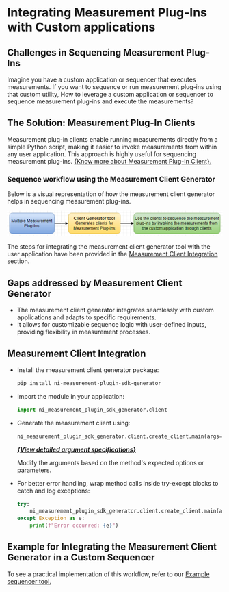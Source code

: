 # Integrating Measurement Plug-Ins with Custom applications

## Challenges in Sequencing Measurement Plug-Ins

Imagine you have a custom application or sequencer that executes measurements. If you want to sequence or run measurement plug-ins using that custom utility, How to leverage a custom application or sequencer to sequence measurement plug-ins and execute the measurements?

## The Solution: Measurement Plug-In Clients

Measurement plug-in clients enable running measurements directly from a simple Python script, making it easier to invoke measurements from within any user application. This approach is highly useful for sequencing measurement plug-ins. [{Know more about Measurement Plug-In Client}.]({link_to_measurement_plugin_client})

### Sequence workflow using the Measurement Client Generator

Below is a visual representation of how the measurement client generator helps in sequencing measurement plug-ins.

![measurement-clients-sequence-workflow](/docs/images/measurement-clients-sequence-workflow.PNG)

The steps for integrating the measurement client generator tool with the user application have been provided in the [Measurement Client Integration](#measurement-client-integration) section.

## Gaps addressed by Measurement Client Generator

- The measurement client generator integrates seamlessly with custom applications and adapts to specific requirements.
- It allows for customizable sequence logic with user-defined inputs, providing flexibility in measurement processes.

## Measurement Client Integration

- Install the measurement client generator package:

  ```bash
  pip install ni-measurement-plugin-sdk-generator
  ```

- Import the module in your application:

  ```python
  import ni_measurement_plugin_sdk_generator.client
  ```

- Generate the measurement client using:

  ```python
  ni_measurement_plugin_sdk_generator.client.create_client.main(args=args)
  ```

    ***[{View detailed argument specifications}](link_for_argument_details_in_client_generator)***

   Modify the arguments based on the method's expected options or parameters.
- For better error handling, wrap method calls inside try-except blocks to catch and log exceptions:

  ```python
  try:
      ni_measurement_plugin_sdk_generator.client.create_client.main(args=args)
  except Exception as e:
      print(f"Error occurred: {e}")
  ```

## Example for Integrating the Measurement Client Generator in a Custom Sequencer

To see a practical implementation of this workflow, refer to our [Example sequencer tool.](/README.md)
